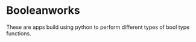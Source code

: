 # Booleanworks
These are apps build using python to perform different types of bool type functions.
